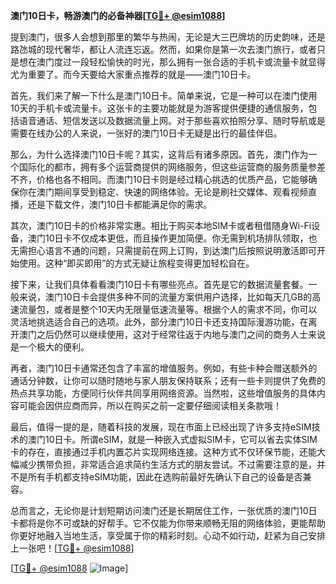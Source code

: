 **澳门10日卡，畅游澳门的必备神器[[TG💪+ @esim1088](https://t.me/s/esim1088)]**

提到澳门，很多人会想到那里的繁华与热闹，无论是大三巴牌坊的历史韵味，还是路氹城的现代奢华，都让人流连忘返。然而，如果你是第一次去澳门旅行，或者只是想在澳门度过一段轻松愉快的时光，那么拥有一张合适的手机卡或流量卡就显得尤为重要了。而今天要给大家重点推荐的就是——澳门10日卡。

首先，我们来了解一下什么是澳门10日卡。简单来说，它是一种可以在澳门使用10天的手机卡或流量卡。这张卡的主要功能就是为游客提供便捷的通信服务，包括语音通话、短信发送以及数据流量上网。对于那些喜欢拍照分享、随时导航或是需要在线办公的人来说，一张好的澳门10日卡无疑是出行的最佳伴侣。

那么，为什么选择澳门10日卡呢？其实，这背后有诸多原因。首先，澳门作为一个国际化的都市，拥有多个运营商提供的网络服务，但这些运营商的服务质量参差不齐，价格也各不相同。而澳门10日卡则是经过精心挑选的优质产品，它能够确保你在澳门期间享受到稳定、快速的网络体验。无论是刷社交媒体、观看视频直播，还是下载文件，澳门10日卡都能满足你的需求。

其次，澳门10日卡的价格非常实惠。相比于购买本地SIM卡或者租借随身Wi-Fi设备，澳门10日卡不仅成本更低，而且操作更加简便。你无需到机场排队领取，也无需担心语言不通的问题，只需提前在网上订购，到达澳门后按照说明激活即可开始使用。这种“即买即用”的方式无疑让旅程变得更加轻松自在。

接下来，让我们具体看看澳门10日卡有哪些亮点。首先是它的数据流量套餐。一般来说，澳门10日卡会提供多种不同的流量方案供用户选择，比如每天几GB的高速流量包，或者是整个10天内无限量低速流量等。根据个人的需求不同，你可以灵活地挑选适合自己的选项。此外，部分澳门10日卡还支持国际漫游功能，在离开澳门之后仍然可以继续使用，这对于经常往返于内地与澳门之间的商务人士来说是一个极大的便利。

再者，澳门10日卡通常还包含了丰富的增值服务。例如，有些卡种会赠送额外的通话分钟数，让你可以随时随地与家人朋友保持联系；还有一些卡则提供了免费的热点共享功能，方便同行伙伴共同享用网络资源。当然啦，这些增值服务的具体内容可能会因供应商而异，所以在购买之前一定要仔细阅读相关条款哦！

最后，值得一提的是，随着科技的发展，现在市面上已经出现了许多支持eSIM技术的澳门10日卡。所谓eSIM，就是一种嵌入式虚拟SIM卡，它可以省去实体SIM卡的存在，直接通过手机内置芯片实现网络连接。这种方式不仅环保节能，还能大幅减少携带负担，非常适合追求简约生活方式的朋友尝试。不过需要注意的是，并不是所有手机都支持eSIM功能，因此在选购前最好先确认下自己的设备是否兼容。

总而言之，无论你是计划短期访问澳门还是长期居住工作，一张优质的澳门10日卡都将是你不可或缺的好帮手。它不仅能为你带来顺畅无阻的网络体验，更能帮助你更好地融入当地生活，享受属于你的精彩时刻。心动不如行动，赶紧为自己安排上一张吧！[[TG💪+ @esim1088](https://t.me/s/esim1088)]

[[TG💪+ @esim1088](https://t.me/s/esim1088) ![Image](https://i.postimg.cc/4NQfJmqS/Snipaste-2025-05-13-00-14-12.png)]